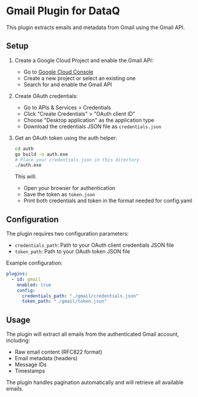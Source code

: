 # Gmail Plugin for DataQ

This plugin extracts emails and metadata from Gmail using the Gmail API.

## Setup

1. Create a Google Cloud Project and enable the Gmail API:
   - Go to [Google Cloud Console](https://console.cloud.google.com)
   - Create a new project or select an existing one
   - Search for and enable the Gmail API

2. Create OAuth credentials:
   - Go to APIs & Services > Credentials
   - Click "Create Credentials" > "OAuth client ID"
   - Choose "Desktop application" as the application type
   - Download the credentials JSON file as `credentials.json`

3. Get an OAuth token using the auth helper:
   ```bash
   cd auth
   go build -o auth.exe
   # Place your credentials.json in this directory
   ./auth.exe
   ```
   This will:
   - Open your browser for authentication
   - Save the token as `token.json`
   - Print both credentials and token in the format needed for config.yaml

## Configuration

The plugin requires two configuration parameters:

- `credentials_path`: Path to your OAuth client credentials JSON file
- `token_path`: Path to your OAuth token JSON file

Example configuration:
```yaml
plugins:
  - id: gmail
    enabled: true
    config:
      credentials_path: "./gmail/credentials.json"
      token_path: "./gmail/token.json"
```

## Usage

The plugin will extract all emails from the authenticated Gmail account, including:
- Raw email content (RFC822 format)
- Email metadata (headers)
- Message IDs
- Timestamps

The plugin handles pagination automatically and will retrieve all available emails.
